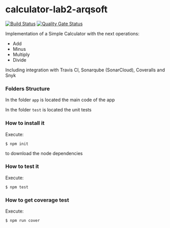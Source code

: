 # calculator-lab2-arqsoft
[![Build Status](https://app.travis-ci.com/vale0722/calculator-lab2-arqsoft.svg?branch=main)](https://app.travis-ci.com/vale0722/calculator-lab2-arqsoft)
[![Quality Gate Status](https://sonarcloud.io/api/project_badges/measure?project=calculator-lab2-arqsoft&metric=alert_status)](https://sonarcloud.io/summary/new_code?id=calculator-lab2-arqsoft)

Implementation of a Simple Calculator with the next operations:

* Add
* Minus
* Multiply
* Divide

Including integration with Travis CI, Sonarqube (SonarCloud), Coveralls and Snyk

### Folders Structure

In the folder `app` is located the main code of the app

In the folder `test` is located the unit tests

### How to install it

Execute:

```shell
$ npm init
```
to download the node dependencies

### How to test it

Execute:

```shell
$ npm test
```

### How to get coverage test

Execute:

```shell
$ npm run cover
```
